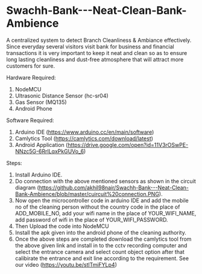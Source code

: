 # Swachh-Bank---Neat-Clean-Bank-Ambience
 A centralized system to detect Branch Cleanliness &amp; Ambiance effectively. Since everyday several visitors visit bank for business and financial transactions it is very important to keep it neat and clean so as to ensure long lasting cleanliness and dust-free atmosphere that will attract more customers for sure.

Hardware Required:
  1. NodeMCU
  2. Ultrasonic Distance Sensor (hc-sr04)
  3. Gas Sensor (MQ135)
  4. Android Phone
  
Software Required:
  1. Arduino IDE (https://www.arduino.cc/en/main/software)
  2. Camlytics Tool (https://camlytics.com/download/latest)
  3. Android Application (https://drive.google.com/open?id=11V3rOSwPE-NNzc5G-6RrlLqxPkGUVo_6)

Steps:
  1. Install Arduino IDE.
  2. Do connection with the above mentioned sensors as shown in the circuit diagram (https://github.com/akhil98nair/Swachh-Bank---Neat-Clean-Bank-Ambience/blob/master/cuircuit%20connection.PNG).
  3. Now open the microcontroller code in arduino IDE and add the mobile no of the cleaning person without the country code in the place of ADD_MOBILE_NO, add your wifi name in the place of YOUR_WIFI_NAME, add password of wifi in the place of YOUR_WIFI_PASSWORD.
  4. Then Upload the code into NodeMCU
  5. Install the apk given into the android phone of the cleaning authority.
  6. Once the above steps are completed download the camlytics tool from the above given link and install in to the cctv recording computer and select the entrance camera and select count object option after that calibirate the entrance and exit line according to the requirement. See our video (https://youtu.be/stlTmiFYLp4)
  
  
